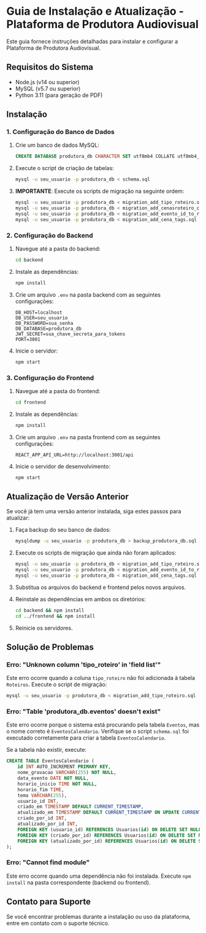 # Guia de Instalação e Atualização - Plataforma de Produtora Audiovisual

Este guia fornece instruções detalhadas para instalar e configurar a Plataforma de Produtora Audiovisual.

## Requisitos do Sistema

- Node.js (v14 ou superior)
- MySQL (v5.7 ou superior)
- Python 3.11 (para geração de PDF)

## Instalação

### 1. Configuração do Banco de Dados

1. Crie um banco de dados MySQL:
   ```sql
   CREATE DATABASE produtora_db CHARACTER SET utf8mb4 COLLATE utf8mb4_unicode_ci;
   ```

2. Execute o script de criação de tabelas:
   ```bash
   mysql -u seu_usuario -p produtora_db < schema.sql
   ```

3. **IMPORTANTE**: Execute os scripts de migração na seguinte ordem:
   ```bash
   mysql -u seu_usuario -p produtora_db < migration_add_tipo_roteiro.sql
   mysql -u seu_usuario -p produtora_db < migration_add_cenasroteiro_columns.sql
   mysql -u seu_usuario -p produtora_db < migration_add_evento_id_to_roteiros.sql
   mysql -u seu_usuario -p produtora_db < migration_add_cena_tags.sql
   ```

### 2. Configuração do Backend

1. Navegue até a pasta do backend:
   ```bash
   cd backend
   ```

2. Instale as dependências:
   ```bash
   npm install
   ```

3. Crie um arquivo `.env` na pasta backend com as seguintes configurações:
   ```
   DB_HOST=localhost
   DB_USER=seu_usuario
   DB_PASSWORD=sua_senha
   DB_DATABASE=produtora_db
   JWT_SECRET=sua_chave_secreta_para_tokens
   PORT=3001
   ```

4. Inicie o servidor:
   ```bash
   npm start
   ```

### 3. Configuração do Frontend

1. Navegue até a pasta do frontend:
   ```bash
   cd frontend
   ```

2. Instale as dependências:
   ```bash
   npm install
   ```

3. Crie um arquivo `.env` na pasta frontend com as seguintes configurações:
   ```
   REACT_APP_API_URL=http://localhost:3001/api
   ```

4. Inicie o servidor de desenvolvimento:
   ```bash
   npm start
   ```

## Atualização de Versão Anterior

Se você já tem uma versão anterior instalada, siga estes passos para atualizar:

1. Faça backup do seu banco de dados:
   ```bash
   mysqldump -u seu_usuario -p produtora_db > backup_produtora_db.sql
   ```

2. Execute os scripts de migração que ainda não foram aplicados:
   ```bash
   mysql -u seu_usuario -p produtora_db < migration_add_tipo_roteiro.sql
   mysql -u seu_usuario -p produtora_db < migration_add_evento_id_to_roteiros.sql
   mysql -u seu_usuario -p produtora_db < migration_add_cena_tags.sql
   ```

3. Substitua os arquivos do backend e frontend pelos novos arquivos.

4. Reinstale as dependências em ambos os diretórios:
   ```bash
   cd backend && npm install
   cd ../frontend && npm install
   ```

5. Reinicie os servidores.

## Solução de Problemas

### Erro: "Unknown column 'tipo_roteiro' in 'field list'"

Este erro ocorre quando a coluna `tipo_roteiro` não foi adicionada à tabela `Roteiros`. Execute o script de migração:

```bash
mysql -u seu_usuario -p produtora_db < migration_add_tipo_roteiro.sql
```

### Erro: "Table 'produtora_db.eventos' doesn't exist"

Este erro ocorre porque o sistema está procurando pela tabela `Eventos`, mas o nome correto é `EventosCalendario`. Verifique se o script `schema.sql` foi executado corretamente para criar a tabela `EventosCalendario`.

Se a tabela não existir, execute:

```sql
CREATE TABLE EventosCalendario (
    id INT AUTO_INCREMENT PRIMARY KEY,
    nome_gravacao VARCHAR(255) NOT NULL,
    data_evento DATE NOT NULL,
    horario_inicio TIME NOT NULL,
    horario_fim TIME,
    tema VARCHAR(255),
    usuario_id INT,
    criado_em TIMESTAMP DEFAULT CURRENT_TIMESTAMP,
    atualizado_em TIMESTAMP DEFAULT CURRENT_TIMESTAMP ON UPDATE CURRENT_TIMESTAMP,
    criado_por_id INT,
    atualizado_por_id INT,
    FOREIGN KEY (usuario_id) REFERENCES Usuarios(id) ON DELETE SET NULL,
    FOREIGN KEY (criado_por_id) REFERENCES Usuarios(id) ON DELETE SET NULL,
    FOREIGN KEY (atualizado_por_id) REFERENCES Usuarios(id) ON DELETE SET NULL
);
```

### Erro: "Cannot find module"

Este erro ocorre quando uma dependência não foi instalada. Execute `npm install` na pasta correspondente (backend ou frontend).

## Contato para Suporte

Se você encontrar problemas durante a instalação ou uso da plataforma, entre em contato com o suporte técnico.
